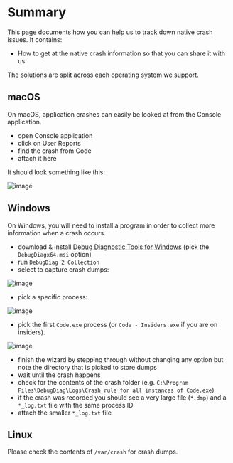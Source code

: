 # Summary

This page documents how you can help us to track down native crash issues. It contains:
- How to get at the native crash information so that you can share it with us

The solutions are split across each operating system we support.

## macOS
On macOS, application crashes can easily be looked at from the Console application.
* open Console application
* click on User Reports
* find the crash from Code
* attach it here

It should look something like this:

![image](https://cloud.githubusercontent.com/assets/900690/24793769/89c9ef12-1b83-11e7-83b6-b7e1bfafab1a.png)

## Windows
On Windows, you will need to install a program in order to collect more information when a crash occurs.
* download & install [Debug Diagnostic Tools for Windows](https://www.microsoft.com/en-us/download/details.aspx?id=49924) (pick the `DebugDiagx64.msi` option)
* run `DebugDiag 2 Collection`
* select to capture crash dumps:

![image](https://user-images.githubusercontent.com/900690/33835293-492352f2-de86-11e7-91cf-73cca332610d.png)
* pick a specific process:

![image](https://user-images.githubusercontent.com/900690/33835320-62e52012-de86-11e7-88aa-08298ff3fa00.png)
* pick the first `Code.exe` process (or `Code - Insiders.exe` if you are on insiders).

![image](https://user-images.githubusercontent.com/900690/33835702-9b6766ce-de87-11e7-8822-9e4d1bcaa87e.png)
* finish the wizard by stepping through without changing any option but note the directory that is picked to store dumps
* wait until the crash happens
* check for the contents of the crash folder (e.g. `C:\Program Files\DebugDiag\Logs\Crash rule for all instances of Code.exe`)
* if the crash was recorded you should see a very large file (`*.dmp`) and a `*_log.txt` file with the same process ID
* attach the smaller `*_log.txt` file

## Linux
Please check the contents of `/var/crash` for crash dumps. 